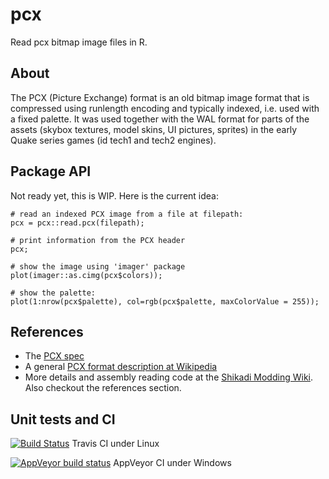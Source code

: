 # pcx
Read pcx bitmap image files in R.

## About

The PCX (Picture Exchange) format is an old bitmap image format that is compressed using runlength encoding and typically indexed, i.e. used with a fixed palette. It was used together with the WAL format for parts of the assets (skybox textures, model skins, UI pictures, sprites) in the early Quake series games (id tech1 and tech2 engines).

## Package API

Not ready yet, this is WIP. Here is the current idea:

    # read an indexed PCX image from a file at filepath:
    pcx = pcx::read.pcx(filepath);

    # print information from the PCX header
    pcx;

    # show the image using 'imager' package
    plot(imager::as.cimg(pcx$colors));

    # show the palette:
    plot(1:nrow(pcx$palette), col=rgb(pcx$palette, maxColorValue = 255));


## References

* The [PCX spec](http://bespin.org/~qz/pc-gpe/pcx.txt)
* A general [PCX format description at Wikipedia](https://en.wikipedia.org/wiki/PCX)
* More details and assembly reading code at the [Shikadi Modding Wiki](http://www.shikadi.net/moddingwiki/PCX_Format). Also checkout the references section.


## Unit tests and CI

[![Build Status](https://travis-ci.org/dfsp-spirit/pcx.svg?branch=master)](https://travis-ci.org/dfsp-spirit/pcx) Travis CI under Linux

[![AppVeyor build status](https://ci.appveyor.com/api/projects/status/github/dfsp-spirit/pcx?branch=master&svg=true)](https://ci.appveyor.com/project/dfsp-spirit/pcx) AppVeyor CI under Windows
